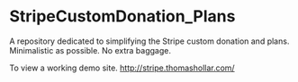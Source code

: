 # StripeCustomDonation_Plans
A repository dedicated to simplifying the Stripe custom donation and plans. Minimalistic as possible. No extra baggage.


To view a working demo site.
http://stripe.thomashollar.com/
